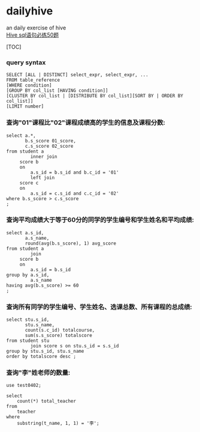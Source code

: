 # dailyhive
an daily exercise of hive   
[Hive sql语句必练50题](https://blog.csdn.net/Thomson617/article/details/83212338)

[TOC]

### query syntax
```mysql
SELECT [ALL | DISTINCT] select_expr, select_expr, ...
FROM table_reference
[WHERE condition]
[GROUP BY col_list [HAVING condition]]
[CLUSTER BY col_list | [DISTRIBUTE BY col_list][SORT BY | ORDER BY col_list]]
[LIMIT number]
```

### 查询"01"课程比"02"课程成绩高的学生的信息及课程分数:
```mysql
select a.*,
       b.s_score 01_score,
       c.s_score 02_score
from student a
         inner join
     score b
     on
         a.s_id = b.s_id and b.c_id = '01'
         left join
     score c
     on
         a.s_id = c.s_id and c.c_id = '02'
where b.s_score > c.s_score
;
```
### 查询平均成绩大于等于60分的同学的学生编号和学生姓名和平均成绩:
```mysql
select a.s_id,
       a.s_name,
       round(avg(b.s_score), 1) avg_score
from student a
         join
     score b
     on
         a.s_id = b.s_id
group by a.s_id,
         a.s_name
having avg(b.s_score) >= 60
;
```
### 查询所有同学的学生编号、学生姓名、选课总数、所有课程的总成绩:
```mysql
select stu.s_id,
       stu.s_name,
       count(s.c_id) totalcourse,
       sum(s.s_score) totalscore
from student stu
         join score s on stu.s_id = s.s_id
group by stu.s_id, stu.s_name
order by totalscore desc ;
```

### 查询"李"姓老师的数量:
```mysql
use test0402;

select
    count(*) total_teacher
from
    teacher
where
    substring(t_name, 1, 1) = '李';
```